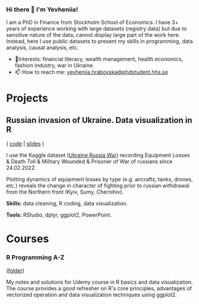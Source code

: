 ### Hi there 👋 I'm Yevheniia!
I am a PhD in Finance from Stockholm School of Economics. I have 3+ years of experience working with large datasets (registry data) but due to sensitive nature of the data, cannot display large part of the work here. Instead, here I use public datasets to present my skills in programming, data analysis, causal analysis, etc. 

- 🎨Interests: financial literacy, wealth management, health economics, fashion industry, war in Ukraine.
- 📫 How to reach me: yevheniia.hrabovska@phdstudent.hhs.se

# Projects

## Russian invasion of Ukraine. Data visualization in R

( [code](https://github.com/hrabovskazh/war-losses/blob/main/README.md) | [slides](https://github.com/hrabovskazh/war-losses/blob/main/russian_losses.pdf) )

I use the Kaggle dataset ([Ukraine Russia War](https://www.kaggle.com/datasets/piterfm/2022-ukraine-russian-war)) recording Equipment Losses & Death Toll & Military Wounded & Prisoner of War of russians since 24.02.2022.

Plotting dynamics of equipment losses by type (e.g. aircrafts, tanks, drones, etc.) reveals the change in character of fighting prior to russian withdrawal from the Northern front (Kyiv, Sumy, Chernihiv).

**Skills:** data cleaning, R coding, data visualization.

**Tools:** RStudio, dplyr, ggplot2, PowerPoint.

# Courses

### R Programming A-Z

([folder](https://github.com/hrabovskazh/R_course))

My notes and solutions for Udemy course in R basics and data visualization.
The course provides a good refresher on R's core principles, advantages of vectorized operation and data visualization techniques using ggplot2.
